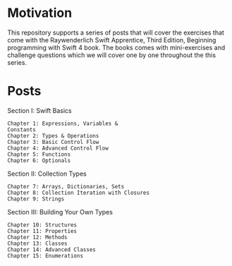 Motivation
===

This repository supports a series of posts that will cover the exercises that come with the Raywenderlich Swift Apprentice, Third Edition, Beginning programming with Swift 4 book. The books comes with mini-exercises and challenge questions which we will cover one by one throughout the this series. 


Posts
===
Section I: Swift Basics 

    Chapter 1: Expressions, Variables &
    Constants 
    Chapter 2: Types & Operations 
    Chapter 3: Basic Control Flow
    Chapter 4: Advanced Control Flow
    Chapter 5: Functions 
    Chapter 6: Optionals 

Section II: Collection Types 

    Chapter 7: Arrays, Dictionaries, Sets
    Chapter 8: Collection Iteration with Closures 
    Chapter 9: Strings 

Section III: Building Your Own Types 
    
    Chapter 10: Structures 
    Chapter 11: Properties  
    Chapter 12: Methods 
    Chapter 13: Classes
    Chapter 14: Advanced Classes    
    Chapter 15: Enumerations 

